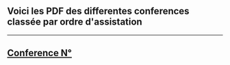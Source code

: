 ## Voici les PDF des differentes conferences classée par ordre d'assistation
-----------------------------------------------------------------------------
## [Conference N°](https://github.com/96Lumna96/I.A./blob/Conference/Conference%20N%C2%B01.pdf)



